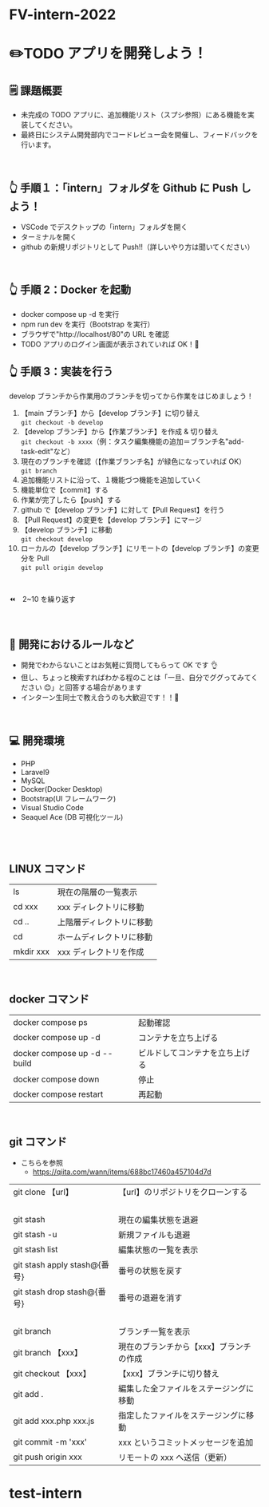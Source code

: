 # FV-intern-2022

# ✏️TODO アプリを開発しよう！

## 🗒 課題概要

- 未完成の TODO アプリに、追加機能リスト（スプシ参照）にある機能を実装してください。
- 最終日にシステム開発部内でコードレビュー会を開催し、フィードバックを行います。

<br>

## 👆 手順１：「intern」フォルダを Github に Push しよう！

- VSCode でデスクトップの「intern」フォルダを開く
- ターミナルを開く
- github の新規リポジトリとして Push!!（詳しいやり方は聞いてください）

<br>

## 👆 手順 2：Docker を起動

- docker compose up -d を実行
- npm run dev を実行（Bootstrap を実行）
- ブラウザで"http://localhost/80"の URL を確認
- TODO アプリのログイン画面が表示されていれば OK！🙆

## 👆 手順 3：実装を行う

develop ブランチから作業用のブランチを切ってから作業をはじめましょう！

1. 【main ブランチ】から【develop ブランチ】に切り替え<br>`git checkout -b develop`
2. 【develop ブランチ】から【作業ブランチ】を作成 & 切り替え<br>`git checkout -b xxxx`（例：タスク編集機能の追加＝ブランチ名"add-task-edit"など）
3. 現在のブランチを確認（【作業ブランチ名】が緑色になっていれば OK）<br>`git branch`
4. 追加機能リストに沿って、１機能づつ機能を追加していく
5. 機能単位で【commit】する
6. 作業が完了したら【push】する
7. github で【develop ブランチ】に対して【Pull Request】を行う
8. 【Pull Request】の変更を【develop ブランチ】にマージ
9. 【develop ブランチ】に移動<br> `git checkout develop`
10. ローカルの【develop ブランチ】にリモートの【develop ブランチ】の変更分を Pull <br>`git pull origin develop`

<br>
    
⏪　2~10 を繰り返す

<br>

## 🚨 開発におけるルールなど

- 開発でわからないことはお気軽に質問してもらって OK です 👌
- 但し、ちょっと検索すればわかる程のことは「一旦、自分でググってみてください 😊」と回答する場合があります
- インターン生同士で教え合うのも大歓迎です！！🙆

<br>

## 💻 開発環境

- PHP
- Laravel9
- MySQL
- Docker(Docker Desktop)
- Bootstrap(UI フレームワーク)
- Visual Studio Code
- Seaquel Ace (DB 可視化ツール)

<br>

<br>

## LINUX コマンド

|           |                          |
| --------- | ------------------------ |
| ls        | 現在の階層の一覧表示     |
| cd xxx    | xxx ディレクトリに移動   |
| cd ..     | 上階層ディレクトリに移動 |
| cd        | ホームディレクトリに移動 |
| mkdir xxx | xxx ディレクトリを作成   |

<br>

## docker コマンド

|                              |                                |
| ---------------------------- | ------------------------------ |
| docker compose ps            | 起動確認                       |
| docker compose up -d         | コンテナを立ち上げる           |
| docker compose up -d --build | ビルドしてコンテナを立ち上げる |
| docker compose down          | 停止                           |
| docker compose restart       | 再起動                         |

<br>

## git コマンド

- こちらを参照<br>
  - https://qiita.com/wann/items/688bc17460a457104d7d

|                              |                                         |
| ---------------------------- | --------------------------------------- |
| git clone 【url】            | 【url】のリポジトリをクローンする       |
| <br>                         |                                         |
| git stash                    | 現在の編集状態を退避                    |
| git stash -u                 | 新規ファイルも退避                      |
| git stash list               | 編集状態の一覧を表示                    |
| git stash apply stash@{番号} | 番号の状態を戻す                        |
| git stash drop stash@{番号}  | 番号の退避を消す                        |
| <br>                         |                                         |
| git branch                   | ブランチ一覧を表示                      |
| git branch 【xxx】           | 現在のブランチから【xxx】ブランチの作成 |
| git checkout 【xxx】         | 【xxx】ブランチに切り替え               |
| git add .                    | 編集した全ファイルをステージングに移動  |
| git add xxx.php xxx.js       | 指定したファイルをステージングに移動    |
| git commit -m 'xxx'          | xxx というコミットメッセージを追加      |
| git push origin xxx          | リモートの xxx へ送信（更新）           |
# test-intern
